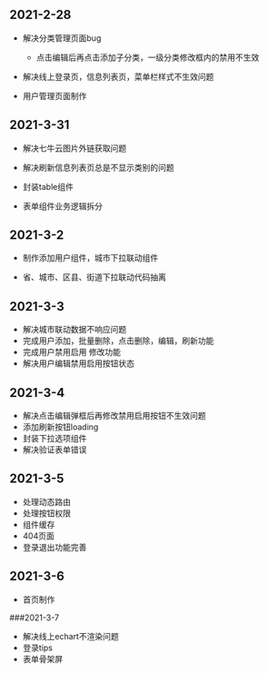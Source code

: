 ## 2021-2-28

- 解决分类管理页面bug
  - 点击编辑后再点击添加子分类，一级分类修改框内的禁用不生效

- 解决线上登录页，信息列表页，菜单栏样式不生效问题

- 用户管理页面制作

## 2021-3-31

- 解决七牛云图片外链获取问题

- 解决刷新信息列表页总是不显示类别的问题
- 封装table组件

- 表单组件业务逻辑拆分



##  2021-3-2

- 制作添加用户组件，城市下拉联动组件

- 省、城市、区县、街道下拉联动代码抽离

  

## 2021-3-3

- 解决城市联动数据不响应问题
- 完成用户添加，批量删除，点击删除，编辑，刷新功能
- 完成用户禁用启用 修改功能
- 解决用户编辑禁用启用按钮状态



## 2021-3-4

- 解决点击编辑弹框后再修改禁用启用按钮不生效问题
- 添加刷新按钮loading
- 封装下拉选项组件
- 解决验证表单错误



## 2021-3-5

- 处理动态路由
- 处理按钮权限
- 组件缓存
- 404页面
- 登录退出功能完善

## 2021-3-6

- 首页制作

###2021-3-7

- 解决线上echart不渲染问题
- 登录tips
- 表单骨架屏
